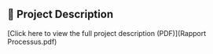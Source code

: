 ## 📄 Project Description

[Click here to view the full project description (PDF)](Rapport Processus.pdf)
